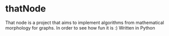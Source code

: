 # thatNode
That node is a project that aims to implement algorithms from mathematical morphology for graphs. In order to see how fun it is :)
Written in Python
